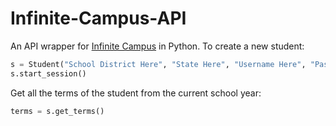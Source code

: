 # Infinite-Campus-API
An API wrapper for [Infinite Campus](https://www.infinitecampus.org) in Python. To create a new student:
```python
s = Student("School District Here", "State Here", "Username Here", "Password Here")
s.start_session()
```
Get all the terms of the student from the current school year:
```python
terms = s.get_terms()
```
